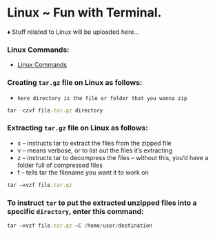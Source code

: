 # Linux ~ Fun with Terminal.

♦ Stuff related to Linux will be uploaded here...

### Linux Commands:
- [ Linux Commands](https://www.xmind.net/m/WwtB/)

### Creating `tar.gz` file on Linux as follows:
- `here directory is the file or folder that you wanna zip`
```javascript
tar -czvf file.tar.gz directory
```
### Extracting `tar.gz` file on Linux as follows:
- x – instructs tar to extract the files from the zipped file
- v – means verbose, or to list out the files it’s extracting
- z – instructs tar to decompress the files – without this, you’d have a folder full of compressed files
- f – tells tar the filename you want it to work on
```javascript
tar –xvzf file.tar.gz
```
### To instruct `tar` to put the extracted unzipped files into a specific `directory`, enter this command:
```javascript
tar –xvzf file.tar.gz –C /home/user/destination
```